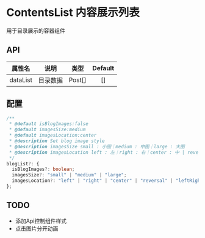 # ContentsList 内容展示列表
用于目录展示的容器组件
## API
| 属性名 | 说明 | 类型 | Default |
| :--------: | :-------: | :----------: | :-: |
| dataList | 目录数据 | Post[] | []
## 配置
``` ts
/**
 * @default isBlogImages:false
 * @default imagesSize:medium
 * @default imagesLocation:center
 * @description Set blog image style
 * @description imagesSize small : 小图｜medium : 中图｜large : 大图
 * @description imagesLocation left : 左｜right : 右｜center : 中 | reversal : 左右交替 | leftRight : 左右
 */
blogList?: {
  isBlogImages?: boolean;
  imagesSize?: "small" | "medium" | "large";
  imagesLocation?: "left" | "right" | "center" | "reversal" | "leftRight";
};
```  

## TODO
+ 添加Api控制组件样式
+ 点击图片分开动画